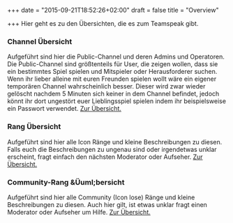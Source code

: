 +++
date = "2015-09-21T18:52:26+02:00"
draft = false
title = "Overview"

+++
Hier geht es zu den &Uuml;bersichten, die es zum Teamspeak gibt.

<h3>Channel &Uuml;bersicht</h3>
<p>Aufgef&uuml;hrt sind hier die Public-Channel und deren Admins und Operatoren. Die Public-Channel sind gr&ouml;&szlig;tenteils f&uuml;r User, die zeigen wollen, dass sie ein bestimmtes Spiel spielen und Mitspieler oder Herausforderer suchen. Wenn ihr lieber alleine mit euren Freunden spielen wollt w&auml;re ein eigener tempor&auml;ren Channel wahrscheinlich besser. Dieser wird zwar wieder gel&ouml;scht nachdem 5 Minuten sich keiner in dem Channel befindet, jedoch k&ouml;nnt ihr dort ungest&ouml;rt euer Lieblingsspiel spielen indem ihr beispielsweise ein Passwort verwendet. <a href="channel.html">Zur &Uuml;bersicht.</a></p>
<h3>Rang &Uuml;bersicht</h3>
<p>Aufgef&uuml;hrt sind hier alle Icon R&auml;nge und kleine Beschreibungen zu diesen. Falls euch die Beschreibungen zu ungenau sind oder irgendetwas unklar erscheint, fragt einfach den n&auml;chsten Moderator oder Aufseher. <a href="ranks.html">Zur &Uuml;bersicht. </a></p>
<h3>Community-Rang &Üuml;bersicht</h3>
<p>Aufgef&uuml;hrt sind hier alle Community (Icon lose) R&auml;nge und kleine Beschreibungen zu diesen. Auch hier gilt, ist etwas unklar fragt einen Moderator oder Aufseher um Hilfe. <a href="commranks.html">Zur &Uuml;bersicht.</a></p>


